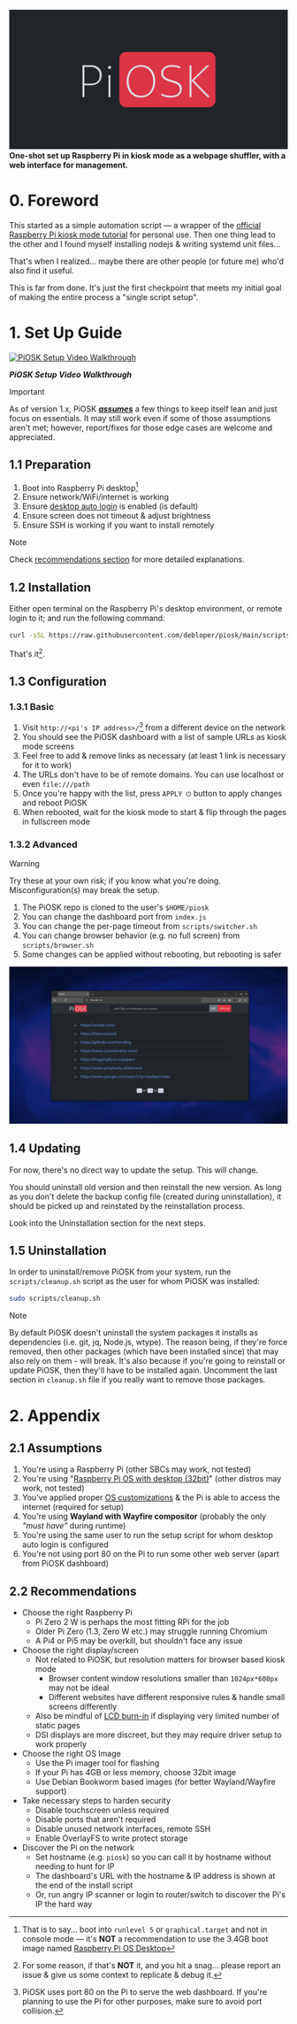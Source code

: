 ![PiOSK Banner](assets/banner.png)
**One-shot set up Raspberry Pi in kiosk mode as a webpage shuffler, with a web interface for management.**

# 0. Foreword

This started as a simple automation script &mdash; a wrapper of the [official Raspberry Pi kiosk mode tutorial](https://www.raspberrypi.com/tutorials/how-to-use-a-raspberry-pi-in-kiosk-mode/) for personal use. Then one thing lead to the other and I found myself installing nodejs & writing systemd unit files...

That's when I realized... maybe there are other people (or future me) who'd also find it useful.

This is far from done. It's just the first checkpoint that meets my initial goal of making the entire process a "single script setup".


# 1. Set Up Guide

[![PiOSK Setup Video Walkthrough](https://img.youtube.com/vi/CrQjc6P-g1A/maxresdefault.jpg)](https://youtu.be/CrQjc6P-g1A)

***PiOSK Setup Video Walkthrough***

> [!IMPORTANT]  
> As of version 1.x, PiOSK ***[assumes](#21-assumptions)*** a few things to keep itself lean and just focus on essentials. It may still work even if some of those assumptions aren't met; however, report/fixes for those edge cases are welcome and appreciated.


## 1.1 Preparation

1. Boot into Raspberry Pi desktop[^1]
2. Ensure network/WiFi/internet is working
3. Ensure [desktop auto login](https://www.raspberrypi.com/documentation/computers/configuration.html#boot-options) is enabled (is default)
4. Ensure screen does not timeout & adjust brightness
5. Ensure SSH is working if you want to install remotely

[^1]: That is to say... boot into `runlevel 5` or `graphical.target` and not in console mode &mdash; it's **NOT** a recommendation to use the 3.4GB boot image named [Raspberry Pi OS Desktop](https://www.raspberrypi.com/software/operating-systems/#raspberry-pi-desktop)

> [!NOTE]  
> Check [recommendations section](#22-recommendations) for more detailed explanations.


## 1.2 Installation

Either open terminal on the Raspberry Pi's desktop environment, or remote login to it; and run the following command:

```bash
curl -sSL https://raw.githubusercontent.com/debloper/piosk/main/scripts/setup.sh | sudo bash -
```

That's it[^2].

[^2]: For some reason, if that's **NOT** it, and you hit a snag... please report an issue & give us some context to replicate & debug it.

## 1.3 Configuration

### 1.3.1 Basic

1. Visit `http://<pi's IP address>/`[^3] from a different device on the network
2. You should see the PiOSK dashboard with a list of sample URLs as kiosk mode screens
3. Feel free to add & remove links as necessary (at least 1 link is necessary for it to work)
4. The URLs don't have to be of remote domains. You can use localhost or even `file:///path`
5. Once you're happy with the list, press `APPLY ⏻` button to apply changes and reboot PiOSK
6. When rebooted, wait for the kiosk mode to start & flip through the pages in fullscreen mode


### 1.3.2 Advanced

> [!WARNING]  
> Try these at your own risk; if you know what you're doing. Misconfiguration(s) may break the setup.

1. The PiOSK repo is cloned to the user's `$HOME/piosk`
2. You can change the dashboard port from `index.js`
3. You can change the per-page timeout from `scripts/switcher.sh`
4. You can change browser behavior (e.g. no full screen) from `scripts/browser.sh`
5. Some changes can be applied without rebooting, but rebooting is safer

[^3]: PiOSK uses port 80 on the Pi to serve the web dashboard. If you're planning to use the Pi for other purposes, make sure to avoid port collision.

![PiOSK Dashboard Web GUI](assets/dashboard.png)

## 1.4 Updating

For now, there's no direct way to update the setup. This will change.

You should uninstall old version and then reinstall the new version. As long as you don't delete the backup config file (created during uninstallation), it should be picked up and reinstated by the reinstallation process.

Look into the Uninstallation section for the next steps.


## 1.5 Uninstallation

In order to uninstall/remove PiOSK from your system, run the `scripts/cleanup.sh` script as the user for whom PiOSK was installed:

```bash
sudo scripts/cleanup.sh
```

> [!NOTE]  
> By default PiOSK doesn't uninstall the system packages it installs as dependencies (i.e. git, jq, Node.js, wtype). The reason being, if they're force removed, then other packages (which have been installed since) that may also rely on them - will break. It's also because if you're going to reinstall or update PiOSK, then they'll have to be installed again. Uncomment the last section in `cleanup.sh` file if you really want to remove those packages.


# 2. Appendix

## 2.1 Assumptions

1. You're using a Raspberry Pi (other SBCs may work, not tested)
2. You're using "[Raspberry Pi OS with desktop (32bit)](https://www.raspberrypi.com/software/operating-systems/#raspberry-pi-os-32-bit)" (other distros may work, not tested)
3. You've applied proper [OS customizations](https://www.raspberrypi.com/documentation/computers/getting-started.html#advanced-options) & the Pi is able to access the internet (required for setup)
4. You're using **Wayland with Wayfire compositor** (probably the only *"must have"* during runtime)
5. You're using the same user to run the setup script for whom desktop auto login is configured
6. You're not using port 80 on the Pi to run some other web server (apart from PiOSK dashboard)

## 2.2 Recommendations

- Choose the right Raspberry Pi
    - Pi Zero 2 W is perhaps the most fitting RPi for the job
    - Older Pi Zero (1.3, Zero W etc.) may struggle running Chromium
    - A Pi4 or Pi5 may be overkill, but shouldn't face any issue
- Choose the right display/screen
    - Not related to PiOSK, but resolution matters for browser based kiosk mode
        - Browser content window resolutions smaller than `1024px*600px` may not be ideal
        - Different websites have different responsive rules & handle small screens differently
    - Also be mindful of [LCD burn-in](https://en.wikipedia.org/wiki/Screen_burn-in) if displaying very limited number of static pages
    - DSI displays are more discreet, but they may require driver setup to work properly
- Choose the right OS Image
    - Use the Pi imager tool for flashing
    - If your Pi has 4GB or less memory, choose 32bit image
    - Use Debian Bookworm based images (for better Wayland/Wayfire support)
- Take necessary steps to harden security
    - Disable touchscreen unless required
    - Disable ports that aren't required
    - Disable unused network interfaces, remote SSH
    - Enable OverlayFS to write protect storage
- Discover the Pi on the network
    - Set hostname (e.g. `piosk`) so you can call it by hostname without needing to hunt for IP
    - The dashboard's URL with the hostname & IP address is shown at the end of the install script
    - Or, run angry IP scanner or login to router/switch to discover the Pi's IP the hard way
